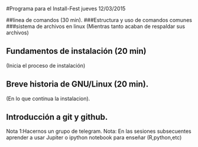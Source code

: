 #Programa para el Install-Fest jueves 12/03/2015

##linea de comandos  (30 min).
###Estructura y uso de comandos comunes
###sistema de archivos en linux
(Mientras tanto acaban de respaldar sus archivos)

## Fundamentos de instalación (20 min)
(Inicia el proceso de instalación)

## Breve historia de GNU/Linux (20 min).
(En lo que continua la instalacion).

## Introducción  a git y github.

Nota 1:Hacernos un grupo de telegram.
Nota: En las sesiones subsecuentes aprender a usar Jupiter o ipython notebook para enseñar (R,python,etc)
